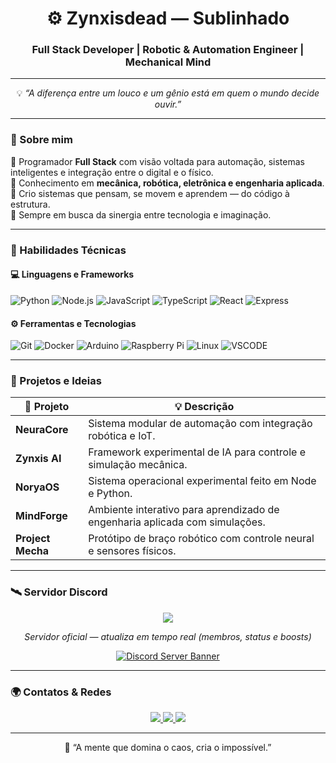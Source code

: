 <h1 align="center">⚙️ Zynxisdead — Sublinhado</h1>
<h3 align="center">Full Stack Developer | Robotic & Automation Engineer | Mechanical Mind</h3>

---

<p align="center">
💡 <i>“A diferença entre um louco e um gênio está em quem o mundo decide ouvir.”</i>
</p>

---

### 🧬 Sobre mim

🔹 Programador <b>Full Stack</b> com visão voltada para automação, sistemas inteligentes e integração entre o digital e o físico.  
🔹 Conhecimento em <b>mecânica, robótica, eletrônica e engenharia aplicada</b>.  
🔹 Crio sistemas que pensam, se movem e aprendem — do código à estrutura.  
🔹 Sempre em busca da sinergia entre tecnologia e imaginação.  

---

### 🧠 Habilidades Técnicas

#### 💻 Linguagens e Frameworks
![Python](https://img.shields.io/badge/Python-3670A0?style=for-the-badge&logo=python&logoColor=ffdd54)
![Node.js](https://img.shields.io/badge/Node.js-43853D?style=for-the-badge&logo=node.js&logoColor=white)
![JavaScript](https://img.shields.io/badge/JavaScript-323330?style=for-the-badge&logo=javascript&logoColor=F7DF1E)
![TypeScript](https://img.shields.io/badge/TypeScript-007ACC?style=for-the-badge&logo=typescript&logoColor=white)
![React](https://img.shields.io/badge/React-20232A?style=for-the-badge&logo=react&logoColor=61DAFB)
![Express](https://img.shields.io/badge/Express.js-404D59?style=for-the-badge)

#### ⚙️ Ferramentas e Tecnologias
![Git](https://img.shields.io/badge/Git-F05032?style=for-the-badge&logo=git&logoColor=white)
![Docker](https://img.shields.io/badge/Docker-2496ED?style=for-the-badge&logo=docker&logoColor=white)
![Arduino](https://img.shields.io/badge/Arduino-00979D?style=for-the-badge&logo=arduino&logoColor=white)
![Raspberry Pi](https://img.shields.io/badge/Raspberry%20Pi-A22846?style=for-the-badge&logo=raspberry-pi&logoColor=white)
![Linux](https://img.shields.io/badge/Linux-FCC624?style=for-the-badge&logo=linux&logoColor=black)
![VSCODE](https://img.shields.io/badge/VSCode-007ACC?style=for-the-badge&logo=visualstudiocode&logoColor=white)

---

### 🔬 Projetos e Ideias

| 🚀 Projeto | 💡 Descrição |
|-------------|--------------|
| **NeuraCore** | Sistema modular de automação com integração robótica e IoT. |
| **Zynxis AI** | Framework experimental de IA para controle e simulação mecânica. |
| **NoryaOS** | Sistema operacional experimental feito em Node e Python. |
| **MindForge** | Ambiente interativo para aprendizado de engenharia aplicada com simulações. |
| **Project Mecha** | Protótipo de braço robótico com controle neural e sensores físicos. |

---

### 🛰️ Servidor Discord

<p align="center">
  <a href="https://discord.gg/udUXmKES" target="_blank">
    <img src="https://img.shields.io/discord/ID_DO_SERVIDOR?label=Comunidade%20NoryaCorp&logo=discord&logoColor=white&color=5865F2&style=for-the-badge"/>
  </a>
</p>

<p align="center">
  <i>Servidor oficial — atualiza em tempo real (membros, status e boosts)</i>
</p>

<!-- Banner opcional -->
<p align="center">
  <a href="hhttps://discord.gg/udUXmKES">
    <img src="https://invidget.switchblade.xyz/ID_DO_SERVIDOR" alt="Discord Server Banner"/>
  </a>
</p>

---

### 🌍 Contatos & Redes

<p align="center">
  <a href="https://youtube.com/@papocuriosoofcc" target="_blank">
    <img src="https://img.shields.io/badge/YouTube-%23FF0000.svg?style=for-the-badge&logo=YouTube&logoColor=white"/>
  </a>
  <a href="https://tiktok.com/@papocuriosoofc" target="_blank">
    <img src="https://img.shields.io/badge/TikTok-000000.svg?style=for-the-badge&logo=TikTok&logoColor=white"/>
  </a>
  <a href="https://instagram.com/seu_insta_aqui" target="_blank">
    <img src="https://img.shields.io/badge/Instagram-%23E4405F.svg?style=for-the-badge&logo=Instagram&logoColor=white"/>
  </a>
</p>

---

<p align="center">
🧩 “A mente que domina o caos, cria o impossível.”
</p>
